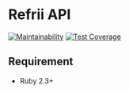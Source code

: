 # Refrii API

[![Maintainability](https://api.codeclimate.com/v1/badges/735803a43f57d2785aa1/maintainability)](https://codeclimate.com/github/mukopikmin/refrii-api/maintainability)
[![Test Coverage](https://codeclimate.com/github/mukopikmin/refrii-api/badges/coverage.svg)](https://codeclimate.com/github/mukopikmin/refrii-api/coverage)

## Requirement

 * Ruby 2.3+
